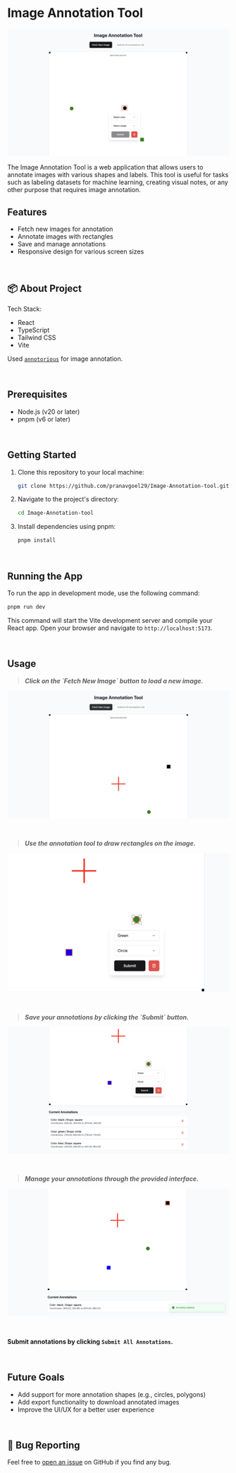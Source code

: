 # Image Annotation Tool

![Screenshot of the website with annotation popup being visible](./src/assets/preview.png)

The Image Annotation Tool is a web application that allows users to annotate images with various shapes and labels. This tool is useful for tasks such as labeling datasets for machine learning, creating visual notes, or any other purpose that requires image annotation.

## Features

- Fetch new images for annotation
- Annotate images with rectangles
- Save and manage annotations
- Responsive design for various screen sizes

<br>

## 📦 About Project

Tech Stack:

- React
- TypeScript
- Tailwind CSS
- Vite

Used [`annotorious`](https://annotorious.dev) for image annotation.

<br>

## Prerequisites

- Node.js (v20 or later)
- pnpm (v6 or later)

<br>

## Getting Started

1. Clone this repository to your local machine:

   ```bash
   git clone https://github.com/pranavgoel29/Image-Annotation-tool.git
   ```

2. Navigate to the project's directory:

   ```bash
   cd Image-Annotation-tool
   ```

3. Install dependencies using pnpm:
   ```bash
   pnpm install
   ```

<br>

## Running the App

To run the app in development mode, use the following command:

```bash
pnpm run dev
```

This command will start the Vite development server and compile your React app. Open your browser and navigate to `http://localhost:5173`.

<br>

## Usage

<blockquote><b><i>Click on the `Fetch New Image` button to load a new image.</i></b></blockquote>
   
   ![Newly fetched image](./src/assets/newly_fetched_image.png)

<br>

<blockquote><b><i>Use the annotation tool to draw rectangles on the image.</i></b></blockquote>

![Annotation tool with custom popup](./src/assets/annotation_tool_use.png)

<br>

<blockquote><b><i>Save your annotations by clicking the `Submit` button.</i></b></blockquote>

![Submitted annotation list](./src/assets/annotation_list.png)

<br>

<blockquote><b><i>Manage your annotations through the provided interface.</i></b></blockquote>

![annotation deletion snap](./src/assets/deleting_annotaton.png)

<br>

<b>Submit annotations by clicking `Submit All Annotations`.</b>

<br>

## Future Goals

- Add support for more annotation shapes (e.g., circles, polygons)
- Add export functionality to download annotated images
- Improve the UI/UX for a better user experience

<br>

## 🐛 Bug Reporting

Feel free to [open an issue](https://github.com/pranavgoel29/Image-Annotation-tool/issues) on GitHub if you find any bug.
